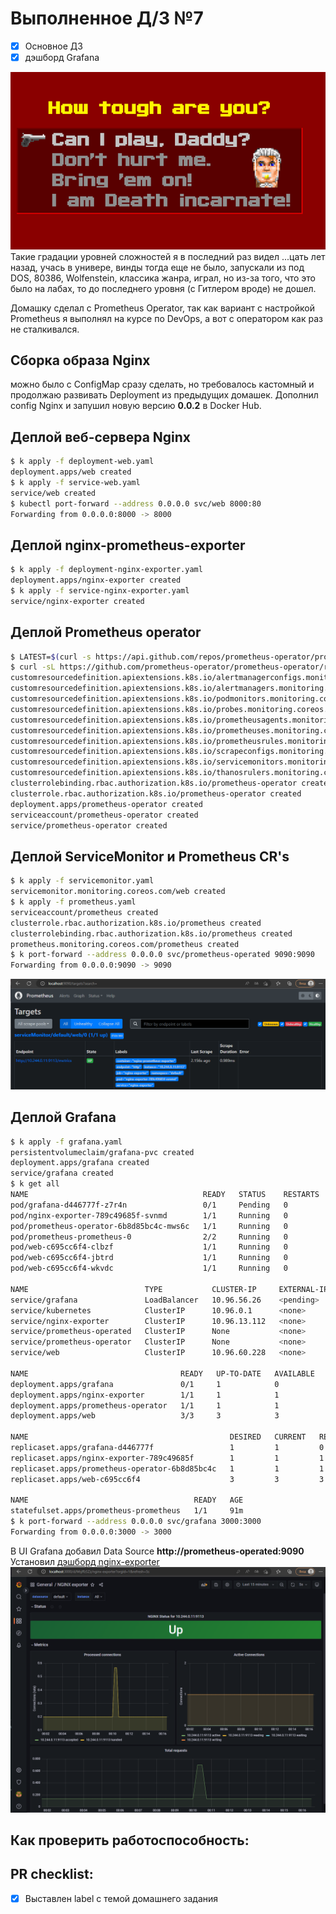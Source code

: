 # Выполненное Д/З №7

- [x] Основное ДЗ
- [x] дэшборд Grafana

![Wolfenstein](/images/wolf3d-levels.png)  
Такие градации уровней сложностей я в последний раз видел ...цать лет назад, учась в универе, винды тогда еще не было, запускали из под DOS, 80386, 
Wolfenstein, классика жанра, играл, но из-за того, что это было на лабах, то до последнего уровня (с Гитлером вроде) не дошел.

Домашку сделал с Prometheus Operator, так как вариант с настройкой Prometheus я выполнял на курсе по DevOps, а вот с оператором как раз не сталкивался.

## Сборка образа Nginx
можно было с ConfigMap сразу сделать, но требовалось кастомный и продолжаю развивать Deployment из предыдущих домашек.
Дополнил config Nginx и запушил новую версию **0.0.2** в Docker Hub.

## Деплой веб-сервера Nginx

```bash
$ k apply -f deployment-web.yaml
deployment.apps/web created
$ k apply -f service-web.yaml
service/web created
$ kubectl port-forward --address 0.0.0.0 svc/web 8000:80
Forwarding from 0.0.0.0:8000 -> 8000
```

## Деплой nginx-prometheus-exporter

```bash
$ k apply -f deployment-nginx-exporter.yaml
deployment.apps/nginx-exporter created
$ k apply -f service-nginx-exporter.yaml
service/nginx-exporter created
```

## Деплой Prometheus operator

```bash
$ LATEST=$(curl -s https://api.github.com/repos/prometheus-operator/prometheus-operator/releases/latest | jq -cr .tag_name)
$ curl -sL https://github.com/prometheus-operator/prometheus-operator/releases/download/${LATEST}/bundle.yaml | kubectl create -f -
customresourcedefinition.apiextensions.k8s.io/alertmanagerconfigs.monitoring.coreos.com created
customresourcedefinition.apiextensions.k8s.io/alertmanagers.monitoring.coreos.com created
customresourcedefinition.apiextensions.k8s.io/podmonitors.monitoring.coreos.com created
customresourcedefinition.apiextensions.k8s.io/probes.monitoring.coreos.com created
customresourcedefinition.apiextensions.k8s.io/prometheusagents.monitoring.coreos.com created
customresourcedefinition.apiextensions.k8s.io/prometheuses.monitoring.coreos.com created
customresourcedefinition.apiextensions.k8s.io/prometheusrules.monitoring.coreos.com created
customresourcedefinition.apiextensions.k8s.io/scrapeconfigs.monitoring.coreos.com created
customresourcedefinition.apiextensions.k8s.io/servicemonitors.monitoring.coreos.com created
customresourcedefinition.apiextensions.k8s.io/thanosrulers.monitoring.coreos.com created
clusterrolebinding.rbac.authorization.k8s.io/prometheus-operator created
clusterrole.rbac.authorization.k8s.io/prometheus-operator created
deployment.apps/prometheus-operator created
serviceaccount/prometheus-operator created
service/prometheus-operator created
```

## Деплой ServiceMonitor и Prometheus CR's

```bash
$ k apply -f servicemonitor.yaml
servicemonitor.monitoring.coreos.com/web created
$ k apply -f prometheus.yaml
serviceaccount/prometheus created
clusterrole.rbac.authorization.k8s.io/prometheus created
clusterrolebinding.rbac.authorization.k8s.io/prometheus created
prometheus.monitoring.coreos.com/prometheus created
$ k port-forward --address 0.0.0.0 svc/prometheus-operated 9090:9090
Forwarding from 0.0.0.0:9090 -> 9090
```
![Prometheus](/images/hw07-prometheus.png)  

## Деплой Grafana

```bash
$ k apply -f grafana.yaml
persistentvolumeclaim/grafana-pvc created
deployment.apps/grafana created
service/grafana created
$ k get all
NAME                                       READY   STATUS    RESTARTS        AGE
pod/grafana-d446777f-z7r4n                 0/1     Pending   0               3s
pod/nginx-exporter-789c49685f-svnmd        1/1     Running   0               17m
pod/prometheus-operator-6b8d85bc4c-mws6c   1/1     Running   0               106m
pod/prometheus-prometheus-0                2/2     Running   0               91m
pod/web-c695cc6f4-clbzf                    1/1     Running   0               138m
pod/web-c695cc6f4-jbtrd                    1/1     Running   0               138m
pod/web-c695cc6f4-wkvdc                    1/1     Running   0               138m

NAME                          TYPE           CLUSTER-IP     EXTERNAL-IP   PORT(S)          AGE
service/grafana               LoadBalancer   10.96.56.26    <pending>     3000:32691/TCP   3s
service/kubernetes            ClusterIP      10.96.0.1      <none>        443/TCP          5d20h
service/nginx-exporter        ClusterIP      10.96.13.112   <none>        80/TCP           17m
service/prometheus-operated   ClusterIP      None           <none>        9090/TCP         91m
service/prometheus-operator   ClusterIP      None           <none>        8080/TCP         106m
service/web                   ClusterIP      10.96.60.228   <none>        80/TCP           131m

NAME                                  READY   UP-TO-DATE   AVAILABLE   AGE
deployment.apps/grafana               0/1     1            0           3s
deployment.apps/nginx-exporter        1/1     1            1           17m
deployment.apps/prometheus-operator   1/1     1            1           106m
deployment.apps/web                   3/3     3            3           138m

NAME                                             DESIRED   CURRENT   READY   AGE
replicaset.apps/grafana-d446777f                 1         1         0       3s
replicaset.apps/nginx-exporter-789c49685f        1         1         1       17m
replicaset.apps/prometheus-operator-6b8d85bc4c   1         1         1       106m
replicaset.apps/web-c695cc6f4                    3         3         3       138m

NAME                                     READY   AGE
statefulset.apps/prometheus-prometheus   1/1     91m
$ k port-forward --address 0.0.0.0 svc/grafana 3000:3000
Forwarding from 0.0.0.0:3000 -> 3000
```

В UI Grafana добавил Data Source **http://prometheus-operated:9090**  
Установил [дэшборд nginx-exporter](https://grafana.com/grafana/dashboards/12708-nginx/)  
![Grafana](/images/hw07-grafana.png)  

## Как проверить работоспособность:

## PR checklist:
 - [x] Выставлен label с темой домашнего задания
